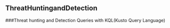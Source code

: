 ## ThreatHuntingandDetection
###Threat hunting and Detection Queries with KQL(Kusto Query Language)
